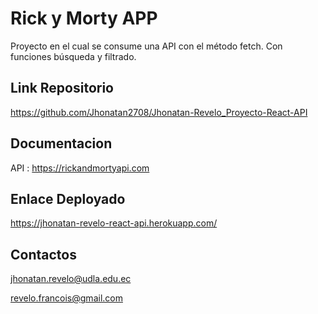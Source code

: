 # Rick y Morty APP

Proyecto en el cual se consume una API con el método fetch. Con funciones búsqueda y filtrado.

## Link Repositorio
https://github.com/Jhonatan2708/Jhonatan-Revelo_Proyecto-React-API

## Documentacion
 API : https://rickandmortyapi.com

## Enlace Deployado
https://jhonatan-revelo-react-api.herokuapp.com/

## Contactos
jhonatan.revelo@udla.edu.ec

revelo.francois@gmail.com
